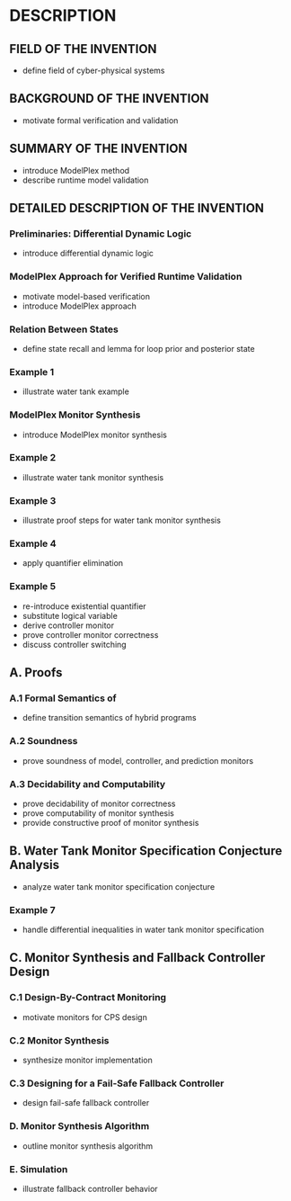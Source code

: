 # DESCRIPTION

## FIELD OF THE INVENTION

- define field of cyber-physical systems

## BACKGROUND OF THE INVENTION

- motivate formal verification and validation

## SUMMARY OF THE INVENTION

- introduce ModelPlex method
- describe runtime model validation

## DETAILED DESCRIPTION OF THE INVENTION

### Preliminaries: Differential Dynamic Logic

- introduce differential dynamic logic

### ModelPlex Approach for Verified Runtime Validation

- motivate model-based verification
- introduce ModelPlex approach

### Relation Between States

- define state recall and lemma for loop prior and posterior state

### Example 1

- illustrate water tank example

### ModelPlex Monitor Synthesis

- introduce ModelPlex monitor synthesis

### Example 2

- illustrate water tank monitor synthesis

### Example 3

- illustrate proof steps for water tank monitor synthesis

### Example 4

- apply quantifier elimination

### Example 5

- re-introduce existential quantifier
- substitute logical variable
- derive controller monitor
- prove controller monitor correctness
- discuss controller switching

## A. Proofs

### A.1 Formal Semantics of

- define transition semantics of hybrid programs

### A.2 Soundness

- prove soundness of model, controller, and prediction monitors

### A.3 Decidability and Computability

- prove decidability of monitor correctness
- prove computability of monitor synthesis
- provide constructive proof of monitor synthesis

## B. Water Tank Monitor Specification Conjecture Analysis

- analyze water tank monitor specification conjecture

### Example 7

- handle differential inequalities in water tank monitor specification

## C. Monitor Synthesis and Fallback Controller Design

### C.1 Design-By-Contract Monitoring

- motivate monitors for CPS design

### C.2 Monitor Synthesis

- synthesize monitor implementation

### C.3 Designing for a Fail-Safe Fallback Controller

- design fail-safe fallback controller

### D. Monitor Synthesis Algorithm

- outline monitor synthesis algorithm

### E. Simulation

- illustrate fallback controller behavior

